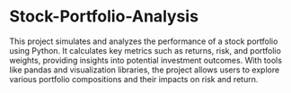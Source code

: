 # Stock-Portfolio-Analysis
This project simulates and analyzes the performance of a stock portfolio using Python. It calculates key metrics such as returns, risk, and portfolio weights, providing insights into potential investment outcomes. With tools like pandas and visualization libraries, the project allows users to explore various portfolio compositions and their impacts on risk and return.
